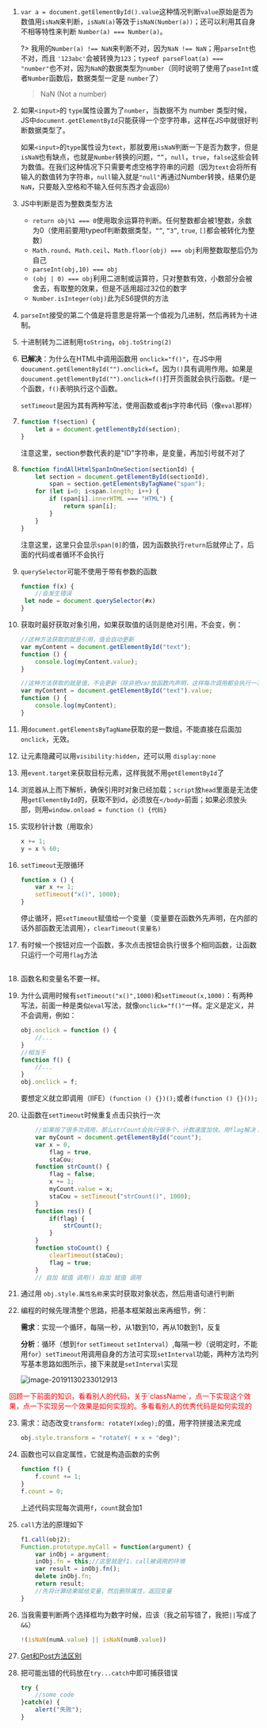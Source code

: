 1. `var a = document.getElementById().value`这种情况判断`value`原始是否为数值用`isNaN`来判断，`isNaN(a)`等效于`isNaN(Number(a))`；还可以利用其自身不相等特性来判断 `Number(a) === Number(a)`。

   ?> 我用的`Number(a) !== NaN`来判断不对，因为`NaN !== NaN`；用`parseInt`也不对，而且 `'123abc'`会被转换为`123`；`typeof parseFloat(a) === "number"`也不对，因为`NaN`的数据类型为`number`（同时说明了使用了`paseInt`或者`Number`函数后，数据类型一定是 `number`了）
   
   > NaN (Not a number)

2. 如果`<input>`的 `type`属性设置为了`number`，当数据不为 number 类型时候，JS中`document.getElementById`只能获得一个空字符串，这样在JS中就很好判断数据类型了。

   如果`<input>`的`type`属性设为`text`，那就要用`isNaN`判断一下是否为数字，但是`isNaN`也有缺点，也就是`Number`转换的问题，`“”`，`null`，`true`，`false`这些会转为数值。在我们这种情况下只需要考虑空格字符串的问题（因为`text`会将所有输入的数值转为字符串，`null`输入就是`"null"`再通过Number转换，结果仍是`NaN`，只要敲入空格和不输入任何东西才会返回`0`）

3. JS中判断是否为整数类型方法

   - `return obj%1 === 0`使用取余运算符判断。任何整数都会被1整数，余数为0（使用前要用typeof判断数据类型，`“”`, `“3”`, `true`, `[]`都会被转化为整数）
   - `Math.round`、`Math.ceil`、`Math.floor(obj) === obj`利用整数取整后仍为自己
   - `parseInt(obj,10) === obj`
   - `(obj | 0) === obj`利用二进制或运算符，只对整数有效，小数部分会被舍去，有取整的效果，但是不适用超过32位的数字
   - `Number.isInteger(obj)`此为ES6提供的方法

4. `parseInt`接受的第二个值是将意思是将第一个值视为几进制，然后再转为十进制。

5. 十进制转为二进制用`toString`，`obj.toString(2)`

6. **已解决**：为什么在HTML中调用函数用 `onclick="f()"`，在JS中用`doucument.getElementById("").onclick=f`。因为`()`具有调用作用。如果是`doucument.getElementById("").onclick=f()`打开页面就会执行函数。`f`是一个函数，`f()`表明执行这个函数。

   `setTimeout`是因为其有两种写法，使用函数或者js字符串代码（像`eval`那样）

7. ```js
   function f(section) {
       let a = document.getElementById(section);
   }
   ```

   注意这里，section参数代表的是"ID"字符串，是变量，再加引号就不对了

8. ```js
   function findAllHtmlSpanInOneSection(sectionId) {
       let section = document.getElementById(sectionId),
           span = section.getElementsByTagName("span");
       for (let i=0; i<span.length; i++) {
           if (span[i].innerHTML === "HTML") {
               return span[i];
           }
       }
   }
   ```

   注意这里，这里只会显示`span[0]`的值，因为函数执行`return`后就停止了，后面的代码或者循环不会执行

9. `querySelector`可能不使用于带有参数的函数

   ```js
   function f(x) {
       //会发生错误
   	let node = document.querySelector(#x)
   }
   ```

10. 获取时最好获取对象引用，如果获取值的话则是绝对引用，不会变，例：

    ```js
    //这种方法获取的就是引用，值会自动更新
    var myContent = document.getElementById("text");
    function () {
        console.log(myContent.value);
    }
    
    //这种方法获取的就是值，不会更新（除非把var放函数内声明，这样每次调用都会执行一次）
    var myContent = document.getElementById("text").value;
    function () {
        console.log(myContent);
    }
    ```

11. 用`document.getElementsByTagName`获取的是一数组，不能直接在后面加`onclick`，无效。

12. 让元素隐藏可以用`visibility:hidden`，还可以用 `display:none`

13. 用`event.target`来获取目标元素，这样我就不用`getElementById`了

14. 浏览器从上而下解析，确保引用时对象已经加载；`script`放`head`里面是无法使用`getElementById`的，获取不到id，必须放在`</body>`前面；如果必须放头部，则用`window.onload = function () {代码}`

15. 实现秒针计数（用取余）

    ```js
    x += 1;
    y = x % 60;
    ```

16. `setTimeout`无限循环

    ```js
    function x () {
    	var x += 1;
    	setTimeout("x()", 1000);
    }
    ```

    停止循环，把`setTimeout`赋值给一个变量（变量要在函数外先声明，在内部的话外部函数无法调用），`clearTimeout(变量名)`

17. 有时候一个按钮对应一个函数，多次点击按钮会执行很多个相同函数，让函数只运行一个可用`flag`方法

    ```
    
    ```

18. 函数名和变量名不要一样。

19. 为什么调用时候有`setTimeout("x()",1000)`和`setTimeout(x,1000)`：有两种写法，前面一种是类似`eval`写法，就像`onclick="f()"`一样。定义是定义，并不会调用，例如：

    ```js
    obj.onclick = function () {
    	//...
    }
    //相当于 
    function f() {
        //...
    }
    obj.onclick = f;
    ```

    要想定义就立即调用（IIFE）`(function () {})();`或者`(function () {}());`

20. 让函数在`setTimeout`时候重复点击只执行一次

    ```js
        //如果按了很多次调用，那么strCount会执行很多个，计数速度加快。用flag解决；
        var myCount = document.getElementById("count");
        var x = 0,
            flag = true,
            staCou;
        function strCount() {
            flag = false;
            x += 1;
            myCount.value = x;
            staCou = setTimeout("strCount()", 1000);
        }
        function res() {
            if(flag) {
                strCount();
            }
        }
        function stoCount() {
            clearTimeout(staCou);
            flag = true;
        }
        // 自加 赋值 调用() 自加 赋值 调用
    ```

21. 通过用 `obj.style.属性名称`来实时获取对象状态，然后用语句进行判断

22. 编程的时候先理清整个思路，把基本框架敲出来再细节，例：

    **需求**：实现一个循环，每隔一秒，从1数到10，再从10数到1，反复

    **分析**：循环（想到`for` `setTimeout` `setInterval`）,每隔一秒（说明定时，不能用`for`）`setTimeout`用调用自身的方法可实现`setInterval`功能，两种方法均列写基本思路如图所示，接下来就是`setInterval`实现

    ![image-20191130233012913](assets/image-20191130233012913.png ":size=400") 

<p style='color:red'>回顾一下前面的知识，看看别人的代码，关于`className`，点一下实现这个效果，点一下实现另一个效果是如何实现的。多看看别人的优秀代码是如何实现的<p>

23. 需求：动态改变`transform: rotateY(xdeg);`的值，用字符拼接法来完成

    ```js
    obj.style.transform = "rotateY( + x + "deg)";
    ```

24. 函数也可以自定属性，它就是构造函数的实例

    ```js
    function f() {
    	f.count += 1;
    }
    f.count = 0;
    ```

    上述代码实现每次调用`f`，`count`就会加1

25. `call`方法的原理如下

    ```js
    f1.call(obj2);
    Function.prototype.myCall = function(argument) {
        var inObj = argument;
        inObj.fn = this;//这里就是f1，call被调用的环境
        var result = inObj.fn();
        delete inObj.fn;
        return result;
        //先将计算结果赋给变量，然后删除属性，返回变量
    }
    ```

26. 当我需要判断两个选择框均为数字时候，应该（我之前写错了，我把`||`写成了`&&`）

    ```js
    !(isNaN(numA.value) || isNaN(numB.value))
    ```

27. [Get和Post方法区别](https://www.runoob.com/tags/html-httpmethods.html)

28. 把可能出错的代码放在`try...catch`中即可捕获错误

    ```js
    try {
        //some code
    }catch(e) {
        alert("失败");
    }
    ```

    